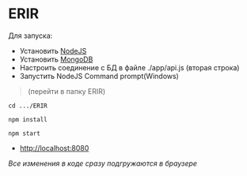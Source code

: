 # ERIR

Для запуска:
* Установить [NodeJS](https://nodejs.org/en/download/)
* Установить [MongoDB](https://www.mongodb.com/download-center?jmp=nav#community)
* Настроить соединение с БД в файле ./app/api.js (вторая строка)
* Запустить NodeJS Command prompt(Windows)

>(перейти в папку ERIR)

```
cd .../ERIR 
```
```
npm install
```
```
npm start
```
* [http://localhost:8080](http://localhost:8080)

_Все изменения в коде сразу подгружаются в браузере_
